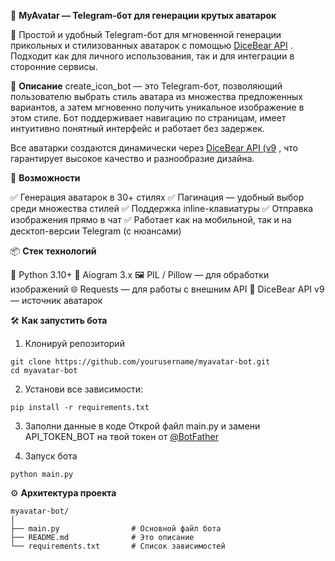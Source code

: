 🎨 **MyAvatar — Telegram-бот для генерации крутых аватарок**

💬 Простой и удобный Telegram-бот для мгновенной генерации прикольных и стилизованных аватарок с помощью [DiceBear API](https://dicebear.com/?spm=a2ty_o01.29997173.0.0.2117c921Wy70su) .
Подходит как для личного использования, так и для интеграции в сторонние сервисы. 

🧠 **Описание**
create_icon_bot — это Telegram-бот, позволяющий пользователю выбрать стиль аватара из множества предложенных вариантов, а затем мгновенно получить уникальное изображение в этом стиле. Бот поддерживает навигацию по страницам, имеет интуитивно понятный интерфейс и работает без задержек.

Все аватарки создаются динамически через [DiceBear API (v9](https://dicebear.com/docs/api?spm=a2ty_o01.29997173.0.0.2117c921Wy70su) , что гарантирует высокое качество и разнообразие дизайна.

🔧 **Возможности**

✅ Генерация аватарок в 30+ стилях
✅ Пагинация — удобный выбор среди множества стилей
✅ Поддержка inline-клавиатуры
✅ Отправка изображения прямо в чат
✅ Работает как на мобильной, так и на десктоп-версии Telegram (с нюансами)

📦 **Стек технологий**

  🐍 Python 3.10+
  📡 Aiogram 3.x
  🖼 PIL / Pillow — для обработки изображений
  🌐 Requests — для работы с внешним API
  🎲 DiceBear API v9 — источник аватарок

🛠 **Как запустить бота**

1. Клонируй репозиторий
```
git clone https://github.com/yourusername/myavatar-bot.git 
cd myavatar-bot
```

2. Установи все зависимости:
```
pip install -r requirements.txt
```

3. Заполни данные в коде
Открой файл main.py и замени API_TOKEN_BOT на твой токен от [@BotFather](https://t.me/BotFather)

4. Запуск бота
```
python main.py
```

⚙️ **Архитектура проекта**
```
myavatar-bot/
│
├── main.py                # Основной файл бота
├── README.md              # Это описание
└── requirements.txt       # Список зависимостей
```
